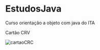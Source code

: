 # EstudosJava
Curso orientação a objeto com java do ITA 



Cartão CRV

![cartaoCRC](https://user-images.githubusercontent.com/127349318/230175638-86f21cb1-6ed7-455a-aa2e-68d1a428b147.JPG)
